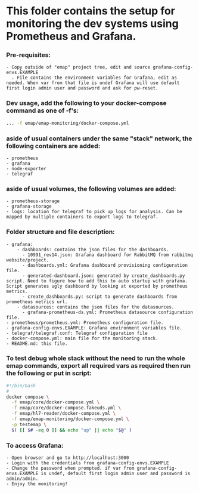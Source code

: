 # This folder contains the setup for monitoring the dev systems using Prometheus and Grafana.
### Pre-requisites:
    - Copy outside of "emap" project tree, edit and source grafana-config-envs.EXAMPLE
      . File contains the environment variables for Grafana, edit as needed. When var from that file is undef Grafana will use default first login admin user and password and ask for pw-reset.
### Dev usage, add the following to your docker-compose command as one of -f's:
```bash
... -f emap/emap-monitoring/docker-compose.yml
```
### aside of usual containers under the same "stack" network, the following containers are added:
    - prometheus
    - grafana
    - node-exporter
    - telegraf

### aside of usual volumes, the following volumes are added:
    - prometheus-storage
    - grafana-storage
    - logs: location for telegraf to pick up logs for analysis. Can be mapped by multiple containers to export logs to telegraf.

### Folder structure and file description:
    - grafana:
        - dashboards: contains the json files for the dashboards.
          - 10991_rev14.json: Grafana dashboard for RabbitMQ from rabbitmq website/project.
          - dashboards.yml: Grafana dashboard provisioning configuration file.
          - generated-dashboard.json: generated by create_dashboards.py script. Need to figure how to add this to auto startup with grafana. Script generates ugly dashboard by looking at exported by prometheus metrics.
          - create_dashboards.py: script to generate dashboards from prometheus metrics url.
        - datasources: contains the json files for the datasources.
          - grafana-prometheus-ds.yml: Prometheus datasource configuration file.
    - prometheus/prometheus.yml: Prometheus configuration file.
    - grafana-config-envs.EXAMPLE: Grafana environment variables file.
    - telegraf/telegraf.conf: Telegraf configuration file
    - docker-compose.yml: main file for the monitoring stack.
    - README.md: this file.

### To test debug whole stack without the need to run the whole emap commands, export all required vars as required then run the following or put in script:
```bash
#!/bin/bash
#
docker compose \
  -f emap/core/docker-compose.yml \
  -f emap/core/docker-compose.fakeuds.yml \
  -f emap/hl7-reader/docker-compose.yml \
  -f emap/emap-monitoring/docker-compose.yml \
  -p testemap \
  $( [[ $# -eq 0 ]] && echo "up" || echo "$@" ) 
```

### To access Grafana:
    - Open browser and go to http://localhost:3000
    - Login with the credentials from grafana-config-envs.EXAMPLE
    - Change the password when prompted. if var from grafana-config-envs.EXAMPLE is undef, default first login admin user and password is admin/admin.
    - Enjoy the monitoring!
